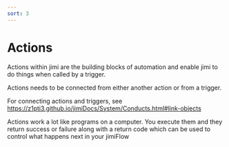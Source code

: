 ```yaml
---
sort: 3
---
```


# Actions

Actions within jimi are the building blocks of automation and enable jimi to do things when called by a trigger.

Actions needs to be connected from either another action or from a trigger.

For connecting actions and triggers, see https://z1pti3.github.io/jimiDocs/System/Conducts.html#link-objects

Actions work a lot like programs on a computer. You execute them and they return success or failure along with a return code which can be used to control what happens next in your jimiFlow
